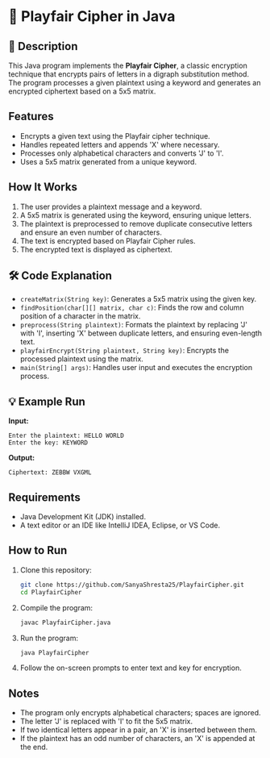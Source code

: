 # 🔐 Playfair Cipher in Java

## 📜 Description
This Java program implements the **Playfair Cipher**, a classic encryption technique that encrypts pairs of letters in a digraph substitution method. The program processes a given plaintext using a keyword and generates an encrypted ciphertext based on a 5x5 matrix.

## Features
- Encrypts a given text using the Playfair cipher technique.
- Handles repeated letters and appends 'X' where necessary.
- Processes only alphabetical characters and converts 'J' to 'I'.
- Uses a 5x5 matrix generated from a unique keyword.

## How It Works
1. The user provides a plaintext message and a keyword.
2. A 5x5 matrix is generated using the keyword, ensuring unique letters.
3. The plaintext is preprocessed to remove duplicate consecutive letters and ensure an even number of characters.
4. The text is encrypted based on Playfair Cipher rules.
5. The encrypted text is displayed as ciphertext.

## 🛠 Code Explanation
- `createMatrix(String key)`: Generates a 5x5 matrix using the given key.
- `findPosition(char[][] matrix, char c)`: Finds the row and column position of a character in the matrix.
- `preprocess(String plaintext)`: Formats the plaintext by replacing 'J' with 'I', inserting 'X' between duplicate letters, and ensuring even-length text.
- `playfairEncrypt(String plaintext, String key)`: Encrypts the processed plaintext using the matrix.
- `main(String[] args)`: Handles user input and executes the encryption process.

## 💡 Example Run
**Input:**
```
Enter the plaintext: HELLO WORLD
Enter the key: KEYWORD
```

**Output:**
```
Ciphertext: ZEBBW VXGML
```

## Requirements
- Java Development Kit (JDK) installed.
- A text editor or an IDE like IntelliJ IDEA, Eclipse, or VS Code.

## How to Run
1. Clone this repository:
   ```sh
   git clone https://github.com/SanyaShresta25/PlayfairCipher.git
   cd PlayfairCipher
   ```
2. Compile the program:
   ```sh
   javac PlayfairCipher.java
   ```
3. Run the program:
   ```sh
   java PlayfairCipher
   ```
4. Follow the on-screen prompts to enter text and key for encryption.

## Notes
- The program only encrypts alphabetical characters; spaces are ignored.
- The letter 'J' is replaced with 'I' to fit the 5x5 matrix.
- If two identical letters appear in a pair, an 'X' is inserted between them.
- If the plaintext has an odd number of characters, an 'X' is appended at the end.

